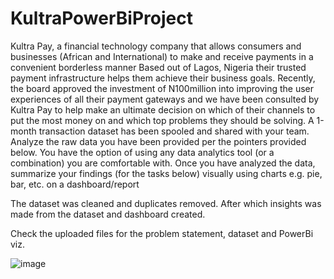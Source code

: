 # KultraPowerBiProject

Kultra Pay, a financial technology company that allows consumers and businesses (African and International) to make and receive payments in a convenient borderless manner Based out of Lagos, Nigeria their trusted payment infrastructure helps them achieve their business goals.
Recently, the board approved the investment of N100million into improving the user experiences of all their payment gateways and we have been consulted by Kultra Pay to help make an ultimate decision on which of their channels to put the most money on and which top problems they should be solving.
A 1-month transaction dataset has been spooled and shared with your team.
Analyze the raw data you have been provided per the pointers provided below. You have the option of using any data analytics tool (or a combination) you are comfortable
with. Once you have analyzed the data, summarize your findings (for the tasks below) visually using charts e.g. pie, bar, etc. on a dashboard/report



The dataset was cleaned and duplicates removed. After which insights was made from the dataset and dashboard created.

Check the uploaded files for the problem statement, dataset and PowerBi viz.

![image](https://user-images.githubusercontent.com/70212980/213584660-0ff92597-6599-4944-97b6-247ed82b00e4.png)
